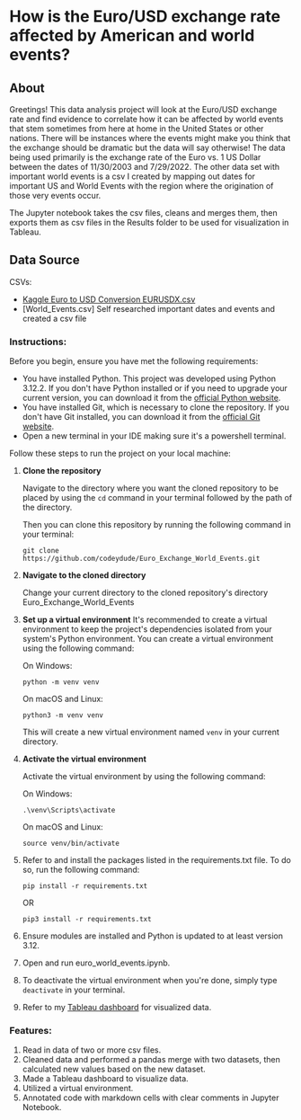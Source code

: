 # How is the Euro/USD exchange rate affected by American and world events?

## About
Greetings! This data analysis project will look at the Euro/USD exchange rate and find evidence to correlate how it can be affected by world events that stem sometimes from here at home in the United States or other nations. There will be instances where the events might make you think that the exchange should be dramatic but the data will say otherwise! The data being used primarily is the exchange rate of the Euro vs. 1 US Dollar between the dates of 11/30/2003 and 7/29/2022. The other data set with important world events is a csv I created by mapping out dates for important US and World Events with the region where the origination of those very events occur.

The Jupyter notebook takes the csv files, cleans and merges them, then exports them as csv files in the Results folder to be used for visualization in Tableau.

## Data Source
CSVs:
- [Kaggle Euro to USD Conversion EURUSDX.csv](https://www.kaggle.com/datasets/neelgajare/euro-to-usd-conversion)
- [World_Events.csv] Self researched important dates and events and created a csv file

### Instructions:

Before you begin, ensure you have met the following requirements:

- You have installed Python. This project was developed using Python 3.12.2. If you don't have Python installed or if you need to upgrade your current version, you can download it from the [official Python website](https://www.python.org/downloads/).
- You have installed Git, which is necessary to clone the repository. If you don't have Git installed, you can download it from the [official Git website](https://git-scm.com/downloads).
- Open a new terminal in your IDE making sure it's a powershell terminal.

Follow these steps to run the project on your local machine:

1. **Clone the repository**

    Navigate to the directory where you want the cloned repository to be placed by using the ```cd``` command in your terminal followed by the path of the directory.

    Then you can clone this repository by running the following command in your terminal:

   ```
   git clone https://github.com/codeydude/Euro_Exchange_World_Events.git
   ```

2. **Navigate to the cloned directory**

   Change your current directory to the cloned repository's directory Euro_Exchange_World_Events

3. **Set up a virtual environment**
    It's recommended to create a virtual environment to keep the project's dependencies isolated from your system's Python environment. You can create a virtual environment using the following command:

    
   On Windows:
   ```
   python -m venv venv
   ```

   On macOS and Linux:
   ```
   python3 -m venv venv
   ```

   This will create a new virtual environment named `venv` in your current directory.

4. **Activate the virtual environment**

    Activate the virtual environment by using the following command:

    On Windows:

    ```
    .\venv\Scripts\activate
    ```

    On macOS and Linux:

    ```
    source venv/bin/activate
    ```

5. Refer to and install the packages listed in the requirements.txt file. To do so, run the following command:
    ```
    pip install -r requirements.txt 
    ```
    OR 
    ```
    pip3 install -r requirements.txt
    ```

6. Ensure modules are installed and Python is updated to at least version 3.12.

7. Open and run euro_world_events.ipynb.

8. To deactivate the virtual environment when you're done, simply type `deactivate` in your terminal.

9. Refer to my [Tableau dashboard](https://public.tableau.com/app/profile/lavin.lalchandani/viz/Eurovs_WorldEvents/Dashboard1) for visualized data.

### Features:
1. Read in data of two or more csv files.
2. Cleaned data and performed a pandas merge with two datasets, then calculated new values based on the new dataset.
3. Made a Tableau dashboard to visualize data.
4. Utilized a virtual environment.
5. Annotated code with markdown cells with clear comments in Jupyter Notebook.
